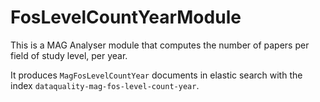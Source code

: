 # FosLevelCountYearModule

This is a MAG Analyser module that computes the number of papers per field of study level, per year.

It produces ```MagFosLevelCountYear``` documents in elastic search with the index
```dataquality-mag-fos-level-count-year```.
